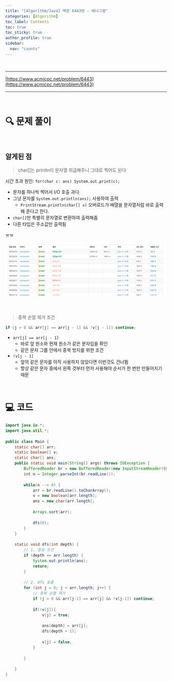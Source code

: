 ```yaml
---
title: "[Algorithm/Java] 백준 6443번 - 에너그램"
categories: [Algorithm]
toc_label: Contents
toc: true
toc_sticky: true
author_profile: true
sidebar:
  nav: "counts"
---
```


<br>

---

[https://www.acmicpc.net/problem/6443](https://www.acmicpc.net/problem/6443)

---

<br>

# 🔍 문제 풀이

<br>

## 알게된 점

> char[]는 println이 문자열 취급해주니 그대로 찍어도 된다

시간 초과 원인: `for(char c: ans) System.out.print(c);`

- 문자를 하나씩 찍어서 I/O 호출 과다
- 그냥 문자를 `System.out.println(ans);` 사용하여 출력
  - `PrintStream.println(char[] x)` 오버로드가 배열을 문자열처럼 바로 출력해 준다고 한다.
- `char[]`만 특별히 문자열로 변환하여 출력해줌
- 다른 타입은 주소값만 출력됨

ㅠㅠ

![](/assets/images/2025/2025-09-10-15-09-07.png)

<br>

> 중복 순열 제거 조건

```java
if (j > 0 && arr[j] == arr[j - 1] && !v[j - 1]) continue;
```

- `arr[j] == arr[j - 1]`
  - 바로 앞 원소와 현재 원소가 같은 문자임을 확인
  - 같은 문자 그룹 안에서 중복 방지를 위한 조건
- `!v[j - 1]`
  - 앞의 같은 문자를 아직 사용하지 않았다면 이번것도 건너뜀
  - 항상 같은 문자 중에서 왼쪽 것부터 먼저 사용해야 순서가 한 번만 만들어지기 때문

<br>

# 💻 코드

```java
import java.io.*;
import java.util.*;

public class Main {
    static char[] arr;
    static boolean[] v;
    static char[] ans;
    public static void main(String[] args) throws IOException {
        BufferedReader br = new BufferedReader(new InputStreamReader(System.in));
        int n = Integer.parseInt(br.readLine());

        while(n --> 0) {
            arr = br.readLine().toCharArray();
            v = new boolean[arr.length];
            ans = new char[arr.length];

            Arrays.sort(arr);

            dfs(0);
        }
    }

    static void dfs(int depth) {
        // 1. 종료 조건
        if (depth == arr.length) {
            System.out.println(ans);
            return;
        }

        // 2. dfs 호출
        for (int j = 0; j < arr.length; j++) {
            // 중복 순열 제거
            if (j > 0 && arr[j-1] == arr[j] && !v[j-1]) continue;

            if(!v[j]){
                v[j] = true;

                ans[depth] = arr[j];
                dfs(depth + 1);

                v[j] = false;
            }

        }

    }
}
```

<br>
